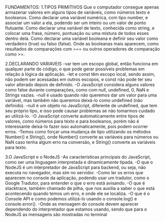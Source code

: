 FUNDAMENTOS:
1.TIPOS PRIMITIVOS
Que o computador consegue apenas armazenar valores em alguns tipos de variáveis, como números texto e booleanos.
Como declarar uma variável numérica, com tipo number, e associar um valor a ela, podendo ser um inteiro ou um valor de ponto flutuante.
Como declarar uma variável de texto, conhecida como string, e colocar uma frase, número, pontuação ou uma mistura de todos esses dentro dela.
Como declarar uma variável booleana e definir seu valor como verdadeiro (true) ou falso (false).
Onde as booleanas mais aparecem, como resultados de comparações com === ou outros operadores de comparação como >=.

2.DECLARANDO VARIAVEIS
-var tem um escopo global, então funciona em qualquer parte do código, o que pode gerar possíveis problemas em relação à lógica da aplicação.
-let e const têm escopo local, sendo assim, não podem ser acessadas em outros escopos, e const não pode ter seu valor alterado depois de definido.
-O JavaScript considera alguns valores como false durante comparações, como com null, undefined, 0, NaN e Strings vazias.
-null é usado quando não queremos dar um valor para uma variável, mas também não queremos deixá-lo como undefined (não definido).
-null é um objeto no JavaScript, diferente de undefined, que tem seu próprio tipo, e isso pode causar problemas se não tomarmos cuidado ao utilizá-lo.
-O JavaScript converte automaticamente entre tipos de valores, como números para texto e para booleanos, porém não é interessante deixá-lo fazer isso automaticamente, pois podem ocorrer erros.
-Temos como forçar uma mudança de tipo utilizando os métodos Number() e String(), onde Number() converte as variáveis para números ou NaN caso tenha algum erro na conversão, e String() converte as variáveis para texto.

3.O JavaScript e o NodeJS
-As características principais do JavaScript, como ser uma linguagem interpretada e dinamicamente tipada.
-O que o NodeJS é um interpretador de JavaScript para backend, ou seja, não executa no navegador, mas sim no servidor.
-Como ler os erros que aparecem no console da aplicação, podendo usar um tradutor, como o Google Tradutor, para entender o que o erro está avisando.
-O que é stacktrace, também chamado de pilha, que nos auxilia a saber o que está acontecendo quando temos um erro, e onde ele se localiza.
-O que é o Console API e como podemos utilizá-lo usando o console.log() e console.error().
-Onde as mensagem do console devem aparecer dependendo do interpretador que estamos usando, sendo que para o NodeJS as mensagens são mostradas no terminal